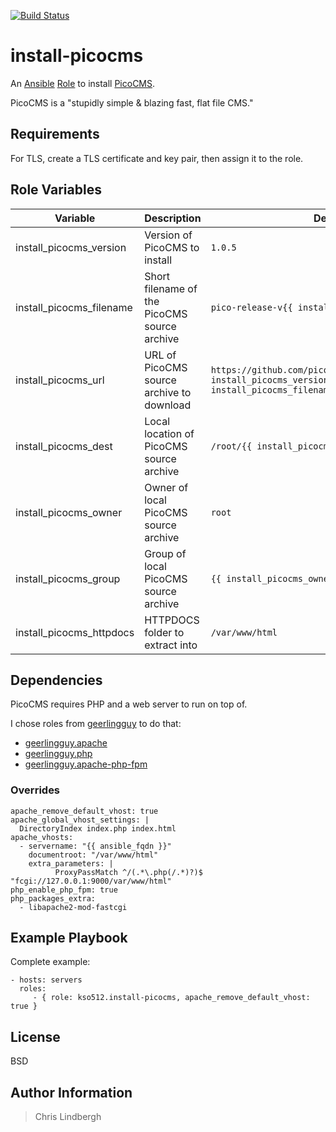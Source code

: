 [![Build Status](https://travis-ci.org/kso512/install-picocms.svg?branch=master)](https://travis-ci.org/kso512/install-picocms)

# install-picocms

An [Ansible](https://www.ansible.com/) [Role](http://docs.ansible.com/ansible/playbooks_roles.html#roles) to install [PicoCMS](http://docs.ansible.com/ansible/playbooks_roles.html#roles).

PicoCMS is a "stupidly simple & blazing fast, flat file CMS."

## Requirements

For TLS, create a TLS certificate and key pair, then assign it to the role.

## Role Variables

| Variable | Description | Default Value |
| -------- | ----------- | ------------- |
| install_picocms_version | Version of PicoCMS to install | `1.0.5` |
| install_picocms_filename | Short filename of the PicoCMS source archive | `pico-release-v{{ install_picocms_version }}.tar.gz` |
| install_picocms_url | URL of PicoCMS source archive to download | `https://github.com/picocms/Pico/releases/download/v{{ install_picocms_version }}/{{ install_picocms_filename }}` |
| install_picocms_dest | Local location of PicoCMS source archive | `/root/{{ install_picocms_filename }}` |
| install_picocms_owner | Owner of local PicoCMS source archive | `root` |
| install_picocms_group | Group of local PicoCMS source archive | `{{ install_picocms_owner }}` |
| install_picocms_httpdocs | HTTPDOCS folder to extract into | `/var/www/html` |

## Dependencies

PicoCMS requires PHP and a web server to run on top of.  

I chose roles from [geerlingguy](https://github.com/geerlingguy) to do that:

- [geerlingguy.apache](https://github.com/geerlingguy/ansible-role-apache)
- [geerlingguy.php](https://github.com/geerlingguy/ansible-role-php)
- [geerlingguy.apache-php-fpm](https://github.com/geerlingguy/ansible-role-apache-php-fpm)

### Overrides

    apache_remove_default_vhost: true
    apache_global_vhost_settings: |
      DirectoryIndex index.php index.html
    apache_vhosts:
      - servername: "{{ ansible_fqdn }}"
        documentroot: "/var/www/html"
        extra_parameters: |
              ProxyPassMatch ^/(.*\.php(/.*)?)$ "fcgi://127.0.0.1:9000/var/www/html"
    php_enable_php_fpm: true
    php_packages_extra:
      - libapache2-mod-fastcgi

## Example Playbook

Complete example: 

    - hosts: servers
      roles:
         - { role: kso512.install-picocms, apache_remove_default_vhost: true }

## License

BSD

## Author Information

> Chris Lindbergh
